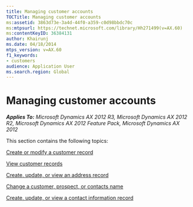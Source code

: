 ```yaml
---
title: Managing customer accounts
TOCTitle: Managing customer accounts
ms:assetid: 3863d73e-3a4d-44f0-a359-c0d98bbdc70c
ms:mtpsurl: https://technet.microsoft.com/library/Hh271499(v=AX.60)
ms:contentKeyID: 36384131
author: Khairunj
ms.date: 04/18/2014
mtps_version: v=AX.60
f1_keywords:
- customers
audience: Application User
ms.search.region: Global
---
```


# Managing customer accounts 


_**Applies To:** Microsoft Dynamics AX 2012 R3, Microsoft Dynamics AX 2012 R2, Microsoft Dynamics AX 2012 Feature Pack, Microsoft Dynamics AX 2012_

This section contains the following topics:

[Create or modify a customer record](create-or-modify-a-customer-record.md)

[View customer records](view-customer-records.md)

[Create, update, or view an address record](create-update-or-view-an-address-record.md)

[Change a customer, prospect, or contacts name](change-a-customer-prospect-or-contacts-name.md)

[Create, update, or view a contact information record](create-update-or-view-a-contact-information-record.md)

  


